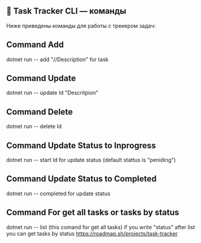 ## 📌 Task Tracker CLI — команды

Ниже приведены команды для работы с трекером задач:
## Command Add
  dotnet run -- add "//Description" for task
## Command Update
  dotnet run -- update Id "Descritpion"
## Command Delete
  dotnet run -- delete Id
## Command Update Status to Inprogress
  dotnet run -- start Id for update status (default stattus is "peniding")
## Command Update Status to Completed
  dotnet run -- completed for update status
## Command For get all tasks or tasks by status
  dotnet run -- list (this comand for get all tasks) if you write "status" after list you can get tasks by status
https://roadmap.sh/projects/task-tracker
